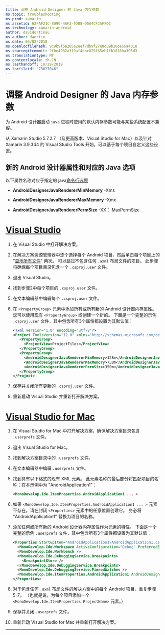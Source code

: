 ```yaml
---
title: 调整 Android Designer 的 Java 内存参数
ms.topic: troubleshooting
ms.prod: xamarin
ms.assetid: 62FAF21C-8090-4AF3-9D88-05A4CFCAFFDC
ms.technology: xamarin-android
author: davidortinau
ms.author: daortin
ms.date: 06/02/2018
ms.openlocfilehash: 9c9b9f5a205a2eef7db9f27e8d09b10ce65a4318
ms.sourcegitcommit: 2fbe4932a319af4ebc829f65eb1fb1816ba305d3
ms.translationtype: MT
ms.contentlocale: zh-CN
ms.lasthandoff: 10/29/2019
ms.locfileid: "73027046"
---
```

# <a name="adjusting-java-memory-parameters-for-the-android-designer"></a>调整 Android Designer 的 Java 内存参数

为 Android 设计器启动 `java` 进程时使用的默认内存参数可能与某些系统配置不兼容。

从 Xamarin Studio 5.7.2.7 （及更高版本、Visual Studio for Mac）以及针对 Xamarin 3.9.344 的 Visual Studio Tools 开始，可以基于每个项目自定义这些设置。

## <a name="new-android-designer-properties-and-corresponding-java-options"></a>新的 Android 设计器属性和对应的 Java 选项

以下属性名称对应于指定的 java[命令行选项](https://docs.oracle.com/javase/7/docs/technotes/tools/windows/java.html)

- **AndroidDesignerJavaRendererMinMemory** -Xms

- **AndroidDesignerJavaRendererMaxMemory** -Xmx

- **AndroidDesignerJavaRendererPermSize** -XX： MaxPermSize

# <a name="visual-studiotabwindows"></a>[Visual Studio](#tab/windows)

1. 在 Visual Studio 中打开解决方案。

2. 在解决方案资源管理器中逐个选择每个 Android 项目，然后单击每个项目上的 "[显示所有文件](https://docs.microsoft.com/previous-versions/visualstudio/visual-studio-2008/4afxey9h(v=vs.90))" 两次。 可以跳过不包含任何 `.axml` 布局文件的项目。 此步骤将确保每个项目目录包含一个 `.csproj.user` 文件。

3. 退出 Visual Studio。

4. 找到步骤2中每个项目的 `.csproj.user` 文件。

5. 在文本编辑器中编辑每个 `.csproj.user` 文件。

6. 在 `<PropertyGroup>` 元素中添加所有或所有新的 Android 设计器内存属性。 您可以使用现有 `<PropertyGroup>` 或创建一个新的。 下面是一个完整的示例 `.csproj.user` 文件，其中包含所有3个属性都设置为其默认值：

    ```xml
    <?xml version="1.0" encoding="utf-8"?>
    <Project ToolsVersion="12.0" xmlns="http://schemas.microsoft.com/developer/msbuild/2003">
       <PropertyGroup>
         <ProjectView>ProjectFiles</ProjectView>
       </PropertyGroup>
       <PropertyGroup>
         <AndroidDesignerJavaRendererMinMemory>128m</AndroidDesignerJavaRendererMinMemory>
         <AndroidDesignerJavaRendererMaxMemory>750m</AndroidDesignerJavaRendererMaxMemory>
         <AndroidDesignerJavaRendererPermSize>350m</AndroidDesignerJavaRendererPermSize>
       </PropertyGroup>
    </Project>
    ```

7. 保存并关闭所有更新的 `.csproj.user` 文件。

8. 重新启动 Visual Studio 并重新打开解决方案。

# <a name="visual-studio-for-mactabmacos"></a>[Visual Studio for Mac](#tab/macos)

1. 在 Visual Studio for Mac 中打开解决方案，确保解决方案目录包含 `.userprefs` 文件。

2. 退出 Visual Studio for Mac。

3. 找到解决方案目录中的 `.userprefs` 文件。

4. 在文本编辑器中编辑 `.userprefs` 文件。

5. 找到具有以下格式的现有 XML 元素。 此元素名称的最后部分将匹配项目的名称：在本示例中为 "AndroidApplication1"：

    ```xml
    <MonoDevelop.Ide.ItemProperties.AndroidApplication1 ... >
    ```

6. 如果 `<MonoDevelop.Ide.ItemProperties.AndroidApplication1 ... >` 元素不存在，请在封闭 `<Properties>` 元素中的任意位置创建它。 务必将 "AndroidApplication1" 替换为项目的名称。

7. 添加任何或所有新的 Android 设计器内存属性作为元素的特性。 下面是一个完整的示例 `.userprefs` 文件，其中包含所有3个属性都设置为其默认值：

    ```xml
    <Properties StartupItem="AndroidApplication1\AndroidApplication1.csproj">
      <MonoDevelop.Ide.Workspace ActiveConfiguration="Debug" PreferredExecutionTarget="Android.SelectDevice" />
      <MonoDevelop.Ide.Workbench />
      <MonoDevelop.Ide.DebuggingService.Breakpoints>
        <BreakpointStore />
      </MonoDevelop.Ide.DebuggingService.Breakpoints>
      <MonoDevelop.Ide.DebuggingService.PinnedWatches />
      <MonoDevelop.Ide.ItemProperties.AndroidApplication1 AndroidDesignerJavaRendererMinMemory="128m" AndroidDesignerJavaRendererMaxMemory="750m" AndroidDesignerJavaRendererPermSize="350m" />
    </Properties>
    ```

8. 对于包含任何 `.axml` 布局文件的解决方案中的每个 Android 项目，重复步骤5-7。 （也就是说，为每个项目添加一个 `<MonoDevelop.Ide.ItemProperties.ProjectName>` 元素。）

9. 保存并关闭 `.userprefs` 文件。

10. 重新启动 Visual Studio for Mac 并重新打开解决方案。

-----
